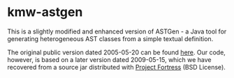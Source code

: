 kmw-astgen
==========

This is a slightly modified and enhanced version of ASTGen - a Java tool for generating heterogeneous AST classes from a
simple textual definition.

The original public version dated 2005-05-20 can be found [here](http://sourceforge.net/projects/astgen/).
Our code, however, is based on a later version dated 2009-05-15, which we have recovered from a source jar distributed
with [Project Fortress](http://java.net/projects/projectfortress/sources/sources/show) (BSD License).
